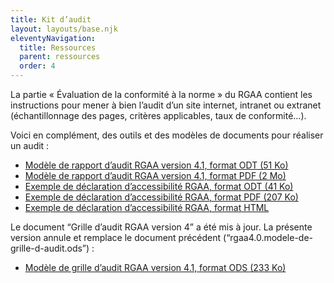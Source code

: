 ```yaml
---
title: Kit d’audit
layout: layouts/base.njk
eleventyNavigation:
  title: Ressources
  parent: ressources
  order: 4
---
```


La partie « Évaluation de la conformité à la norme » du RGAA contient les instructions pour mener à bien l’audit d’un site internet, intranet ou extranet (échantillonnage des pages, critères applicables, taux de conformité…).

Voici en complément, des outils et des modèles de documents pour réaliser un audit :

- <a href="/doc/rgaa4-2019-modele-rapport-audit.odt" download>Modèle de rapport d’audit RGAA version 4.1, format ODT (51 Ko)</a>
- <a href="/doc/rgaa4-2019-modele-rapport-audit.pdf" download>Modèle de rapport d’audit RGAA version 4.1, format PDF (2 Mo)</a>
- <a href="/doc/rgaa4-2019-exemple-declaration.odt" download>Exemple de déclaration d’accessibilité RGAA, format ODT (41 Ko)</a>
- <a href="/doc/rgaa4-2019-exemple-declaration.pdf" download>Exemple de déclaration d’accessibilité RGAA, format PDF (207 Ko)</a>
- <a href="../modele-de-declaration/">Exemple de déclaration d’accessibilité RGAA, format HTML</a>

Le document “Grille d’audit RGAA version 4” a été mis à jour. La présente version annule et remplace le document précédent (“rgaa4.0.modele-de-grille-d-audit.ods”) :

- <a href="/doc/rgaa4.1.modele-de-grille-d-audit.ods" download>Modèle de grille d’audit RGAA version 4.1, format ODS (233 Ko)</a>
